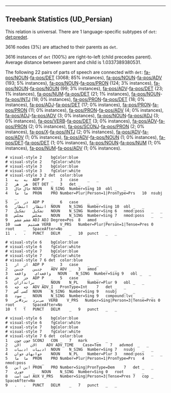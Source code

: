 

--------------------------------------------------------------------------------

## Treebank Statistics (UD_Persian)

This relation is universal.
There are 1 language-specific subtypes of `det`: [det:predet]().

3616 nodes (3%) are attached to their parents as `det`.

3616 instances of `det` (100%) are right-to-left (child precedes parent).
Average distance between parent and child is 1.0337389380531.

The following 22 pairs of parts of speech are connected with `det`: [fa-pos/NOUN]()-[fa-pos/DET]() (3068; 85% instances), [fa-pos/NOUN]()-[fa-pos/ADV]() (193; 5% instances), [fa-pos/NOUN]()-[fa-pos/PRON]() (124; 3% instances), [fa-pos/NOUN]()-[fa-pos/NOUN]() (99; 3% instances), [fa-pos/ADV]()-[fa-pos/DET]() (23; 1% instances), [fa-pos/NUM]()-[fa-pos/DET]() (21; 1% instances), [fa-pos/NOUN]()-[fa-pos/INTJ]() (18; 0% instances), [fa-pos/PRON]()-[fa-pos/DET]() (18; 0% instances), [fa-pos/ADJ]()-[fa-pos/DET]() (17; 0% instances), [fa-pos/PRON]()-[fa-pos/PRON]() (11; 0% instances), [fa-pos/PRON]()-[fa-pos/ADV]() (4; 0% instances), [fa-pos/ADJ]()-[fa-pos/ADV]() (3; 0% instances), [fa-pos/NOUN]()-[fa-pos/ADJ]() (3; 0% instances), [fa-pos/VERB]()-[fa-pos/DET]() (3; 0% instances), [fa-pos/ADV]()-[fa-pos/PRON]() (2; 0% instances), [fa-pos/SCONJ]()-[fa-pos/PRON]() (2; 0% instances), [fa-pos/X]()-[fa-pos/INTJ]() (2; 0% instances), [fa-pos/ADV]()-[fa-pos/ADV]() (1; 0% instances), [fa-pos/ADV]()-[fa-pos/NOUN]() (1; 0% instances), [fa-pos/DET]()-[fa-pos/DET]() (1; 0% instances), [fa-pos/NOUN]()-[fa-pos/NUM]() (1; 0% instances), [fa-pos/NUM]()-[fa-pos/ADV]() (1; 0% instances).


~~~ conllu
# visual-style 2	bgColor:blue
# visual-style 2	fgColor:white
# visual-style 3	bgColor:blue
# visual-style 3	fgColor:white
# visual-style 3 2 det	color:blue
1	به	به	ADP	P	_	3	case	_	_
2	هر	هر	DET	DET	_	3	det	_	_
3	حال	حال	NOUN	N_SING	Number=Sing	10	obl	_	_
4	ما	ما	PRON	PRO	Number=Plur|Person=1|PronType=Prs	10	nsubj	_	_
5	در	در	ADP	P	_	6	case	_	_
6	انتظار	انتظار	NOUN	N_SING	Number=Sing	10	obl	_	_
7	تشکیل	تشکیل	NOUN	N_SING	Number=Sing	6	nmod:poss	_	_
8	مجلس	مجلس	NOUN	N_SING	Number=Sing	7	nmod:poss	_	_
9	ششم	ششم	ADJ	ADJ	Degree=Pos	8	amod	_	_
10	هستیم	هست	VERB	V_PRS	Number=Plur|Person=1|Tense=Pres	0	root	_	SpaceAfter=No
11	.	.	PUNCT	DELM	_	10	punct	_	_

~~~


~~~ conllu
# visual-style 6	bgColor:blue
# visual-style 6	fgColor:white
# visual-style 7	bgColor:blue
# visual-style 7	fgColor:white
# visual-style 7 6 det	color:blue
1	از	از	ADP	P	_	3	case	_	_
2	چنین	چنین	ADV	ADV	_	3	amod	_	_
3	واقعه‌ای	واقعه	NOUN	N_SING	Number=Sing	9	obl	_	_
4	جز	جز	ADP	P	_	5	case	_	_
5	براندازان	_	NOUN	N_PL	Number=Plur	9	obl	_	_
6	چه	چه	ADV	ADV_I	PronType=Int	7	det	_	_
7	کسی	کس	NOUN	N_SING	Number=Sing	9	nsubj	_	_
8	سود	_	NOUN	N_SING	Number=Sing	9	compound:lvc	_	_
9	می‌برد	برد#بر	VERB	V_PRS	Number=Sing|Person=3|Tense=Pres	0	root	_	SpaceAfter=No
10	؟	؟	PUNCT	DELM	_	9	punct	_	_

~~~


~~~ conllu
# visual-style 6	bgColor:blue
# visual-style 6	fgColor:white
# visual-style 7	bgColor:blue
# visual-style 7	fgColor:white
# visual-style 7 6 det	color:blue
1	چون	چون	SCONJ	CON	_	7	mark	_	_
2	الان	الان	ADV	ADV_TIME	Case=Tem	7	advmod	_	_
3	ادبیات	ادبیات	NOUN	N_SING	Number=Sing	7	nsubj	_	_
4	جوانهای	جوان	NOUN	N_PL	Number=Plur	3	nmod:poss	_	_
5	ما	ما	PRON	PRO	Number=Plur|Person=1|PronType=Prs	4	nmod:poss	_	_
6	این	این	PRON	PRO	Number=Sing|PronType=Dem	7	det	_	_
7	جوری	_	NOUN	N_SING	Number=Sing	0	root	_	_
8	است	است	AUX	V_PRS	Number=Sing|Person=3|Tense=Pres	7	cop	_	SpaceAfter=No
9	.	.	PUNCT	DELM	_	7	punct	_	_

~~~


